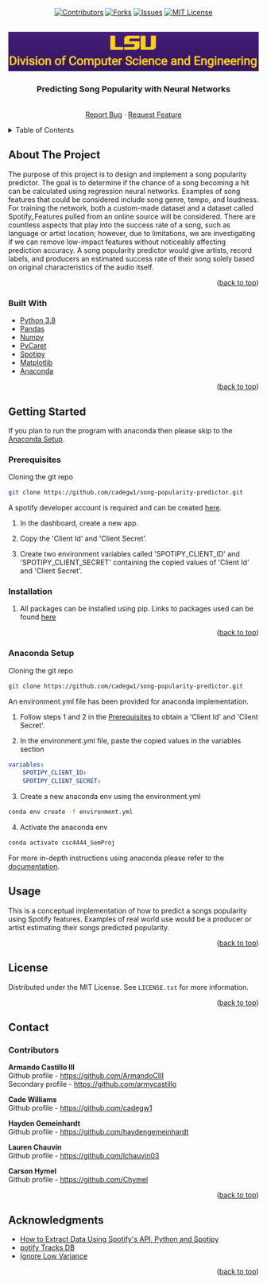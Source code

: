 <div id="top"></div>
<!--
*** Thanks for checking out the Best-README-Template. If you have a suggestion
*** that would make this better, please fork the repo and create a pull request
*** or simply open an issue with the tag "enhancement".
*** Don't forget to give the project a star!
*** Thanks again! Now go create something AMAZING! :D
-->



<!-- PROJECT SHIELDS -->
<!--
*** I'm using markdown "reference style" links for readability.
*** Reference links are enclosed in brackets [ ] instead of parentheses ( ).
*** See the bottom of this document for the declaration of the reference variables
*** for contributors-url, forks-url, etc. This is an optional, concise syntax you may use.
*** https://www.markdownguide.org/basic-syntax/#reference-style-links
-->
<div align="center">

[![Contributors][contributors-shield]][contributors-url]
[![Forks][forks-shield]][forks-url]
[![Issues][issues-shield]][issues-url]
[![MIT License][license-shield]][license-url]

</div>

<!-- PROJECT LOGO -->
<br />

<div align="center">
  <a href="https://www.lsu.edu/eng/cse/index.php">
    <img src="images/lsulogo.PNG">
  </a>

<h3 align="center">Predicting Song Popularity with Neural Networks</h3>

  <p align="center">
    <br />
    <a href="https://github.com/cadegw1/song-popularity-predictor/issues">Report Bug</a>
    ·
    <a href="https://github.com/cadegw1/song-popularity-predictor/issues">Request Feature</a>
  </p>
</div>



<!-- TABLE OF CONTENTS -->
<details>
  <summary>Table of Contents</summary>
  <!-- TOC -->

- [About The Project](#about-the-project)
  - [Built With](#built-with)
- [Getting Started](#getting-started)
  - [Prerequisites](#prerequisites)
  - [Installation](#installation)
  - [Anaconda Setup](#anaconda-setup)
- [Usage](#usage)
- [License](#license)
- [Contact](#contact)
- [Acknowledgments](#acknowledgments)

<!-- /TOC -->
</details>



<!-- ABOUT THE PROJECT -->
## About The Project


The purpose of this project is to design and implement a song popularity predictor. The goal is to determine if the chance of a song becoming a hit can be calculated using regression neural networks. Examples of song features that could be considered include song genre, tempo, and loudness. For training the network, both a custom-made dataset and a dataset called Spotify_Features pulled from an online source will be considered. There are countless aspects that play into the success rate of a song, such as language or artist location; however, due to limitations, we are investigating if we can remove low-impact features without noticeably affecting prediction accuracy. A song popularity predictor would give artists, record labels, and producers an estimated success rate of their song solely based on original characteristics of the audio itself.

<p align="right">(<a href="#top">back to top</a>)</p>



### Built With

* [Python 3.8](https://www.python.org/downloads/release/python-380/)
* [Pandas](https://pandas.pydata.org/)
* [Numpy](https://numpy.org/)
* [PyCaret](https://pycaret.org/)
* [Spotipy](https://spotipy.readthedocs.io/en/2.19.0/)
* [Matplotlib](https://matplotlib.org/)
* [Anaconda](https://anaconda.org/)

<p align="right">(<a href="#top">back to top</a>)</p>



<!-- GETTING STARTED -->
## Getting Started

If you plan to run the program with anaconda then please skip to the [Anaconda Setup](#anaconda-setup).

### Prerequisites
Cloning the git repo
```sh
git clone https://github.com/cadegw1/song-popularity-predictor.git
```


A spotify developer account is required and can be created [here](https://developer.spotify.com/).
1. In the dashboard, create a new app.

2. Copy the 'Client Id' and 'Client Secret'.

3. Create two environment variables called 'SPOTIPY_CLIENT_ID' and 'SPOTIPY_CLIENT_SECRET' containing the copied values of 'Client Id' and 'Client Secret'.


### Installation

1. All packages can be installed using pip. Links to packages used can be found [here](#built-with)


<p align="right">(<a href="#top">back to top</a>)</p>


### Anaconda Setup
Cloning the git repo
```sh
git clone https://github.com/cadegw1/song-popularity-predictor.git
```

An environment.yml file has been provided for anaconda implementation.
1. Follow steps 1 and 2 in the [Prerequisites](#prerequisites) to obtain a 'Client Id' and 'Client Secret'.

2. In the environment.yml file, paste the copied values in the variables section
```yml
variables:
    SPOTIPY_CLIENT_ID:
    SPOTIPY_CLIENT_SECRET:
```

3. Create a new anaconda env using the environment.yml
```sh
conda env create -f environment.yml
```

4. Activate the anaconda env
```sh
conda activate csc4444_SemProj
```

For more in-depth instructions using anaconda please refer to the [documentation](https://docs.conda.io/projects/conda/en/latest/user-guide/tasks/manage-environments.html).

<!-- USAGE EXAMPLES -->
## Usage

This is a conceptual implementation of how to predict a songs popularity using Spotify features. Examples of real world use would be a producer or artist estimating their songs predicted popularity.


<p align="right">(<a href="#top">back to top</a>)</p>


<!-- LICENSE -->
## License

Distributed under the MIT License. See `LICENSE.txt` for more information.

<p align="right">(<a href="#top">back to top</a>)</p>


<!-- CONTACT -->
## Contact

### Contributors

**Armando Castillo III** <br />
Github profile - https://github.com/ArmandoCIII <br />
Secondary profile - https://github.com/armycastillo

**Cade Williams** <br />
Github profile - https://github.com/cadegw1

**Hayden Gemeinhardt** <br />
Github profile - https://github.com/haydengemeinhardt

**Lauren Chauvin** <br />
Github profile - https://github.com/lchauvin03

**Carson Hymel** <br />
Github profile - https://github.com/Chymel

<p align="right">(<a href="#top">back to top</a>)</p>


<!-- ACKNOWLEDGMENTS -->
## Acknowledgments

* [How to Extract Data Using Spotify's API, Python and Spotipy](https://morioh.com/p/31b8a607b2b0)
* [potify Tracks DB](https://www.kaggle.com/zaheenhamidani/ultimate-spotify-tracks-db)
* [Ignore Low Variance](https://pycaret.org/ignore-low-variance/)

<p align="right">(<a href="#top">back to top</a>)</p>



<!-- MARKDOWN LINKS & IMAGES -->
<!-- https://www.markdownguide.org/basic-syntax/#reference-style-links -->
[contributors-shield]: https://img.shields.io/github/contributors/cadegw1/song-popularity-predictor.svg?style=for-the-badge
[contributors-url]: https://github.com/cadegw1/song-popularity-predictor/graphs/contributors
[forks-shield]: https://img.shields.io/github/forks/cadegw1/song-popularity-predictor.svg?style=for-the-badge
[forks-url]: https://github.com/cadegw1/song-popularity-predictor/network/members
[issues-shield]: https://img.shields.io/github/issues/cadegw1/song-popularity-predictor.svg?style=for-the-badge
[issues-url]: https://github.com/cadegw1/song-popularity-predictor/issues
[license-shield]: https://img.shields.io/github/license/cadegw1/song-popularity-predictor.svg?style=for-the-badge
[license-url]: https://github.com/cadegw1/song-popularity-predictor/blob/main/LICENSE.txt

<!--
MIT License

Copyright (c) 2021 Othneil Drew

Permission is hereby granted, free of charge, to any person obtaining a copy
of this software and associated documentation files (the "Software"), to deal
in the Software without restriction, including without limitation the rights
to use, copy, modify, merge, publish, distribute, sublicense, and/or sell
copies of the Software, and to permit persons to whom the Software is
furnished to do so, subject to the following conditions:

The above copyright notice and this permission notice shall be included in all
copies or substantial portions of the Software.

THE SOFTWARE IS PROVIDED "AS IS", WITHOUT WARRANTY OF ANY KIND, EXPRESS OR
IMPLIED, INCLUDING BUT NOT LIMITED TO THE WARRANTIES OF MERCHANTABILITY,
FITNESS FOR A PARTICULAR PURPOSE AND NONINFRINGEMENT. IN NO EVENT SHALL THE
AUTHORS OR COPYRIGHT HOLDERS BE LIABLE FOR ANY CLAIM, DAMAGES OR OTHER
LIABILITY, WHETHER IN AN ACTION OF CONTRACT, TORT OR OTHERWISE, ARISING FROM,
OUT OF OR IN CONNECTION WITH THE SOFTWARE OR THE USE OR OTHER DEALINGS IN THE
SOFTWARE.
-->
